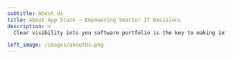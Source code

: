 ```yaml
---
subtitle: About Us
title: About App Stack — Empowering Smarter IT Decisions
description: >
  Clear visibility into you software portfolio is the key to making informed, strategic IT decisions. Our platform gives organizations the tools to track, analyze, and optimize their entire application landscape — from inventory to compliance to cost.<br><br>Built with a focus on usability, scalability, and real-world IT challenges, App Stack has become a trusted partner to enterprises, governments, and educational institutions, helping them streamline operations and unlock greater business value.

left_image: /images/aboutUs.png
---
```


